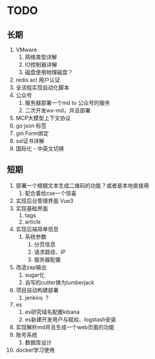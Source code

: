 # TODO

## 长期

1. VMware 
   1. 网络类型详解
   2. IO控制器详解
   3. 磁盘使用物理磁盘？
2. redis acl 用户认证
3. 全流程实现自动化脚本
4. 公众号
   1. 服务器部署一个md to 公众号的服务
   2. 二次开发wx-md，并且部署
5. MCP大模型上下文协议
6. go json 标签
7. gin Form绑定
8. ssl证书详解
8. 国际化 - 中英文切换

## 短期

1. 部署一个根据文本生成二维码的功能？或者是本地直接用
    1. 配合着给cxe一个惊喜
2. 实现后台管理界面 Vue3
3. 实现基础界面
   1. tags
   2. article
4. 实现后端简单信息
   1. 系统参数
      1. 分页信息
      2. 请求路径、IP
      3. 服务器配置
5. 改造zap输出
    1. sugar化
    1. 自写的cutter换为lumberjack
6. 项目自动构建部署
   1. jenkins ？
7. es
    1. es研究域名配置kibana
    2. es新建开发用户与赋权、logstash安装
8. 实现解析md并且生成一个web页面的功能
9. 账号系统
   1. 数据库设计
10. docker学习使用